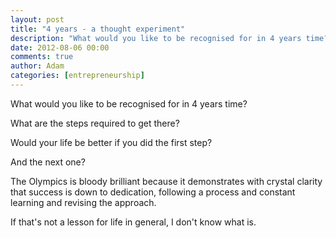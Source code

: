 ```yaml
---
layout: post
title: "4 years - a thought experiment"
description: "What would you like to be recognised for in 4 years time? What are the steps required to get there? Would your life be better if you did the first step? And the next one? The Olympics is bloody brilliant because it demonstrates with crystal clarit..."
date: 2012-08-06 00:00
comments: true
author: Adam
categories: [entrepreneurship]
---
```


What would you like to be recognised for in 4 years time?

What are the steps required to get there?

Would your life be better if you did the first step?

And the next one?

The Olympics is bloody brilliant because it demonstrates with crystal clarity that success is down to dedication, following a process and constant learning and revising the approach.

If that's not a lesson for life in general, I don't know what is.